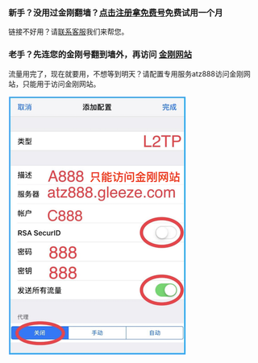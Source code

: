 ### 新手？没用过金刚翻墙？[点击注册拿免费号](https://myfasttrack.org/midman/testfm.php)免费试用一个月
链接不好用？请[联系客服](mailto:cs@a2zitpro.com)我们来帮您。
### 老手？先连您的金刚号翻到墙外，再访问 [金刚网站](https://a2zitpro.net/zh)   
流量用完了，现在就要用，不想等到明天？请配置专用服务atz888访问金刚网站，只能用于访问金刚网站。

![athird](888.png) 
